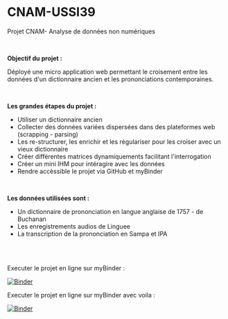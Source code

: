 # CNAM-USSI39
Projet CNAM- Analyse de données non numériques

</br>

**Objectif du projet :**

Déployé une micro application web permettant le croisement entre les données d'un dictionnaire ancien et les prononciations contemporaines.

</br>

**Les grandes étapes du projet :**
* Utiliser un dictionnaire ancien
* Collecter des données variées dispersées dans des plateformes web (scrapping - parsing)
* Les re-structurer, les enrichir et les régulariser pour les croiser avec un vieux dictionnaire
* Créer différentes matrices dynamiquements facilitant l'interrogation
* Créer un mini IHM pour intéragire avec les données
* Rendre accèssible le projet via GitHub et myBinder

</br>

**Les données utilisées sont :**
* Un dictionnaire de prononciation en langue anglaise de 1757 - de Buchanan
* Les enregistrements audios de Linguee
* La transcription de la prononciation en Sampa et IPA

</br>
</br>

Executer le projet en ligne sur myBinder :

[![Binder](https://mybinder.org/badge_logo.svg)](https://mybinder.org/v2/gh/Amelie-Leboeuf/CNAM-USSI39/HEAD)

Executer le projet en ligne sur myBinder avec voila :

[![Binder](https://mybinder.org/badge_logo.svg)](https://mybinder.org/v2/gh/Amelie-Leboeuf/CNAM-USSI39/HEAD?urlpath=voila)
